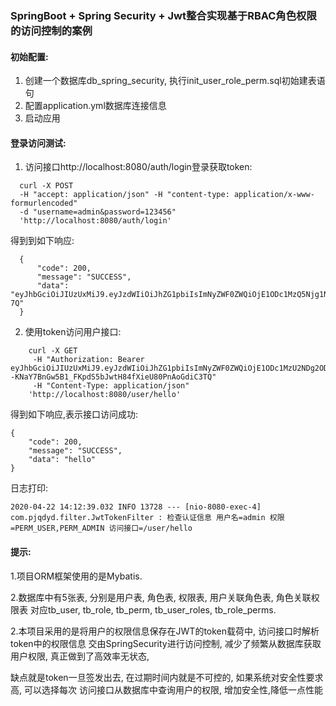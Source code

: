 ### SpringBoot + Spring Security + Jwt整合实现基于RBAC角色权限的访问控制的案例

#### 初始配置:
   1. 创建一个数据库db_spring_security, 执行init_user_role_perm.sql初始建表语句
   2. 配置application.yml数据库连接信息
   3. 启动应用
   
#### 登录访问测试:
    
1. 访问接口http://localhost:8080/auth/login登录获取token:
  ```
    curl -X POST
    -H "accept: application/json" -H "content-type: application/x-www-formurlencoded" 
    -d "username=admin&password=123456" 
    'http://localhost:8080/auth/login' 
  ```
  得到到如下响应:
  ```
    {
        "code": 200,
        "message": "SUCCESS",
        "data": "eyJhbGciOiJIUzUxMiJ9.eyJzdWIiOiJhZG1pbiIsImNyZWF0ZWQiOjE1ODc1MzQ5Njg1NTYsInBlcm1zIjoiUEVSRV9VU0VSLFBFUk1fQURNSU4iLCJleHAiOjE1OTAxMjY5Njh9.hovQS6jvgMwc2ywNs4R94GpIwX7gMkdP0cos8SvdSbYjXZRl8oaxbgrpZZRpvVTXr0aLcsrJPmfX9LJvuaq-7Q"
    }
  ```

 2. 使用token访问用户接口:
```
    curl -X GET
     -H "Authorization: Bearer eyJhbGciOiJIUzUxMiJ9.eyJzdWIiOiJhZG1pbiIsImNyZWF0ZWQiOjE1ODc1MzU2NDg2ODAsInBlcm1zIjoiUEVSTV9VU0VSLFBFUk1fQURNSU4iLCJleHAiOjE1OTAxMjc2NDh9.p5Jo68_76JZ4rKMDZWPRna0wUbMPXQqPAJuLuEHf--KNaY7BnGw5B1_FKpdS5bJwtH84fXieU80PnAoGdiC3TQ"
     -H "Content-Type: application/json" 
    'http://localhost:8080/user/hello' 
```
得到如下响应,表示接口访问成功:
```
{
    "code": 200,
    "message": "SUCCESS",
    "data": "hello"
}
```
日志打印:
```
2020-04-22 14:12:39.032 INFO 13728 --- [nio-8080-exec-4] com.pjqdyd.filter.JwtTokenFilter : 检查认证信息 用户名=admin 权限=PERM_USER,PERM_ADMIN 访问接口=/user/hello
```

#### 提示:

   1.项目ORM框架使用的是Mybatis.
   
   2.数据库中有5张表, 分别是用户表, 角色表, 权限表, 用户关联角色表, 角色关联权限表
     对应tb_user, tb_role, tb_perm, tb_user_roles, tb_role_perms.
     
   2.本项目采用的是将用户的权限信息保存在JWT的token载荷中, 访问接口时解析token中的权限信息
   交由SpringSecurity进行访问控制, 减少了频繁从数据库获取用户权限, 真正做到了高效率无状态,
   
   缺点就是token一旦签发出去, 在过期时间内就是不可控的, 如果系统对安全性要求高, 可以选择每次
   访问接口从数据库中查询用户的权限, 增加安全性,降低一点性能
   


